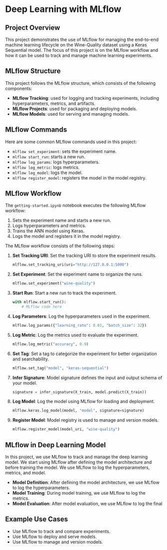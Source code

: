**Deep Learning with MLflow**
==========================

**Project Overview**
-------------------

This project demonstrates the use of MLflow for managing the end-to-end machine learning lifecycle on the Wine-Quality dataset using a Keras Sequential model. The focus of this project is on the MLflow workflow and how it can be used to track and manage machine learning experiments.

**MLflow Structure**
-------------------

This project follows the MLflow structure, which consists of the following components:

* **MLflow Tracking**: used for logging and tracking experiments, including hyperparameters, metrics, and artifacts.
* **MLflow Projects**: used for packaging and deploying models.
* **MLflow Models**: used for serving and managing models.

**MLflow Commands**
------------------

Here are some common MLflow commands used in this project:

* `mlflow set_experiment`: sets the experiment name.
* `mlflow start_run`: starts a new run.
* `mlflow log_params`: logs hyperparameters.
* `mlflow log_metric`: logs metrics.
* `mlflow log_model`: logs the model.
* `mlflow register_model`: registers the model in the model registry.

**MLflow Workflow**
------------------
The `getting-started.ipynb` notebook executes the following MLflow workflow:

1. Sets the experiment name and starts a new run.
2. Logs hyperparameters and metrics.
3. Trains the ANN model using Keras.
4. Logs the model and registers it in the model registry.

The MLflow workflow consists of the following steps:

1. **Set Tracking URI**: Set the tracking URI to store the experiment results.
    ```python
    mlflow.set_tracking_uri(uri="http://127.0.0.1:5000")
    ```
2. **Set Experiment**: Set the experiment name to organize the runs. 
    ```python
    mlflow.set_experiment("wine-quality")
    ```
3. **Start Run**: Start a new run to track the experiment.
    ```python
    with mlflow.start_run():
        # MLflow code here
    ```
4. **Log Parameters**: Log the hyperparameters used in the experiment.
    ```python
    mlflow.log_params({"learning_rate": 0.01, "batch_size": 32})
    ```
5. **Log Metric**: Log the metrics used to evaluate the experiment.
    ```python
    mlflow.log_metric("accuracy", 0.9)
    ```
6. **Set Tag**: Set a tag to categorize the experiment for better organization and searchability.
    ```python
    mlflow.set_tag("model", "keras-sequential")
    ```
7. **Infer Signature**: Model signature defines the input and output schema of your model.
    ```python
    signature = infer_signature(X_train, model.predict(X_train))
    ```
8. **Log Model**: Log the model using MLflow for loading and deployment.
    ```python
    mlflow.keras.log_model(model, "model", signature=signature)
    ```
9. **Register Model**: Model registry is used to manage and version models.
    ```python
    mlflow.register_model(model_uri, "wine-quality")
    ```

**MLflow in Deep Learning Model**
---------------------------------

In this project, we use MLflow to track and manage the deep learning model. We start using MLflow after defining the model architecture and before training the model. We use MLflow to log the hyperparameters, metrics, and model.

* **Model Definition**: After defining the model architecture, we use MLflow to log the hyperparameters.
* **Model Training**: During model training, we use MLflow to log the metrics.
* **Model Evaluation**: After model evaluation, we use MLflow to log the final

**Example Use Cases**
--------------------

* Use MLflow to track and compare experiments.
* Use MLflow to deploy and serve models.
* Use MLflow to manage and version models.